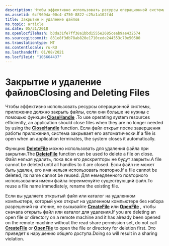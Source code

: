 ```yaml
---
description: Чтобы эффективно использовать ресурсы операционной системы, приложение должно закрыть файлы, если они больше не нужны с помощью функции CloseHandle. Если файл открыт после завершения работы приложения, система закрывает его автоматически.
ms.assetid: 6cf9694a-00c4-4750-8822-c25a1a102fd4
title: Закрытие и удаление файлов
ms.topic: article
ms.date: 05/31/2018
ms.openlocfilehash: b3da31fe7ff38a1bbd1555e2685ceab9ae432574
ms.sourcegitcommit: 831e8f3db78ab820e1710cede244553c70e50500
ms.translationtype: MT
ms.contentlocale: ru-RU
ms.lasthandoff: 01/08/2021
ms.locfileid: "105664437"
---
```

# <a name="closing-and-deleting-files"></a><span data-ttu-id="ee625-104">Закрытие и удаление файлов</span><span class="sxs-lookup"><span data-stu-id="ee625-104">Closing and Deleting Files</span></span>

<span data-ttu-id="ee625-105">Чтобы эффективно использовать ресурсы операционной системы, приложение должно закрыть файлы, если они больше не нужны с помощью функции [**CloseHandle**](/windows/desktop/api/handleapi/nf-handleapi-closehandle) .</span><span class="sxs-lookup"><span data-stu-id="ee625-105">To use operating system resources efficiently, an application should close files when they are no longer needed by using the [**CloseHandle**](/windows/desktop/api/handleapi/nf-handleapi-closehandle) function.</span></span> <span data-ttu-id="ee625-106">Если файл открыт после завершения работы приложения, система закрывает его автоматически.</span><span class="sxs-lookup"><span data-stu-id="ee625-106">If a file is open when an application terminates, the system closes it automatically.</span></span>

<span data-ttu-id="ee625-107">Функцию [**DeleteFile**](/windows/desktop/api/FileAPI/nf-fileapi-deletefilea) можно использовать для удаления файла при закрытии.</span><span class="sxs-lookup"><span data-stu-id="ee625-107">The [**DeleteFile**](/windows/desktop/api/FileAPI/nf-fileapi-deletefilea) function can be used to delete a file on close.</span></span> <span data-ttu-id="ee625-108">Файл нельзя удалить, пока все его дескрипторы не будут закрыты.</span><span class="sxs-lookup"><span data-stu-id="ee625-108">A file cannot be deleted until all handles to it are closed.</span></span> <span data-ttu-id="ee625-109">Если файл не может быть удален, его имя нельзя использовать повторно.</span><span class="sxs-lookup"><span data-stu-id="ee625-109">If a file cannot be deleted, its name cannot be reused.</span></span> <span data-ttu-id="ee625-110">Для немедленного повторного использования имени файла переименуйте существующий файл.</span><span class="sxs-lookup"><span data-stu-id="ee625-110">To reuse a file name immediately, rename the existing file.</span></span>

<span data-ttu-id="ee625-111">Если вы удаляете открытый файл или каталог на удаленном компьютере, который уже открыт на удаленном компьютере без набора разрешений на чтение, не вызывайте [**CreateFile**](/windows/desktop/api/FileAPI/nf-fileapi-createfilea) или [**OpenFile**](/windows/desktop/api/WinBase/nf-winbase-openfile) , чтобы сначала открыть файл или каталог для удаления.</span><span class="sxs-lookup"><span data-stu-id="ee625-111">If you are deleting an open file or directory on a remote machine and it has already been opened on the remote machine without the read share permission set, do not call [**CreateFile**](/windows/desktop/api/FileAPI/nf-fileapi-createfilea) or [**OpenFile**](/windows/desktop/api/WinBase/nf-winbase-openfile) to open the file or directory for deletion first.</span></span> <span data-ttu-id="ee625-112">Это приведет к нарушению общего доступа.</span><span class="sxs-lookup"><span data-stu-id="ee625-112">Doing so will result in a sharing violation.</span></span>

 

 
